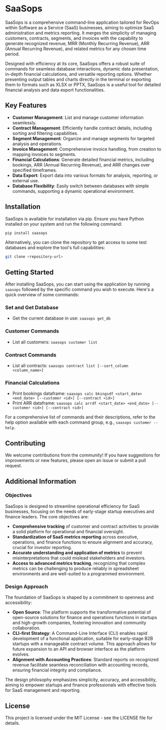 # SaaSops

SaaSops is a comprehensive command-line application tailored for RevOps within Software as a Service (SaaS) businesses, aiming to optimize SaaS administration and metrics reporting. It merges the simplicity of managing customers, contracts, segments, and invoices with the capability to generate recognized revenue, MRR (Monthly Recurring Revenue), ARR (Annual Recurring Revenue), and related metrics for any chosen time period.

Designed with efficiency at its core, SaaSops offers a robust suite of commands for seamless database interactions, dynamic data presentation, in-depth financial calculations, and versatile reporting options. Whether presenting output tables and charts directly in the terminal or exporting them to formats such as XLSX or PPTX, SaaSops is a useful tool for detailed financial analysis and data export functionalities.

## Key Features

- **Customer Management**: List and manage customer information seamlessly.
- **Contract Management**: Efficiently handle contract details, including sorting and filtering capabilities.
- **Segment Management**: Organize and manage segments for targeted analysis and operations.
- **Invoice Management**: Comprehensive invoice handling, from creation to mapping invoices to segments.
- **Financial Calculations**: Generate detailed financial metrics, including bookings, ARR (Annual Recurring Revenue), and ARR changes over specified timeframes.
- **Data Export**: Export data into various formats for analysis, reporting, or external use.
- **Database Flexibility**: Easily switch between databases with simple commands, supporting a dynamic operational environment.

## Installation

SaaSops is available for installation via pip. Ensure you have Python installed on your system and run the following command:

```bash
pip install saasops
```

Alternatively, you can clone the repository to get access to some test databases and explore the tool's full capabilities:

```bash
git clone <repository-url>
```

## Getting Started

After installing SaaSops, you can start using the application by running `saasops` followed by the specific command you wish to execute. Here's a quick overview of some commands:

### Set and Get Database

- Get the current database in use: `saasops get_db`

### Customer Commands

- List all customers: `saasops customer list`

### Contract Commands

- List all contracts: `saasops contract list [--sort_column <column_name>]`

### Financial Calculations

- Print bookings dataframe: `saasops calc bkingsdf <start_date> <end_date> [--customer <id>] [--contract <id>]`
- Print ARR dataframe: `saasops calc arrdf <start_date> <end_date> [--customer <id>] [--contract <id>]`

For a comprehensive list of commands and their descriptions, refer to the help option available with each command group, e.g., `saasops customer --help`.

## Contributing

We welcome contributions from the community! If you have suggestions for improvements or new features, please open an issue or submit a pull request.

## Additional Information

### Objectives
SaaSops is designed to streamline operational efficiency for SaaS businesses, focusing on the needs of early-stage startup executives and finance leaders. The core objectives are:
- **Comprehensive tracking** of customer and contract activities to provide a solid platform for operational and financial oversight.
- **Standardization of SaaS metrics reporting** across executive, operations, and finance functions to ensure alignment and accuracy, crucial for investor reporting.
- **Accurate understanding and application of metrics** to prevent misinterpretations that could mislead stakeholders and investors.
- **Access to advanced metrics tracking**, recognizing that complex metrics can be challenging to produce reliably in spreadsheet environments and are well-suited to a programmed environment.

### Design Approach
The foundation of SaaSops is shaped by a commitment to openness and accessibility:
- **Open Source**: The platform supports the transformative potential of open-source solutions for finance and operations functions in startups and high-growth companies, fostering innovation and community collaboration.
- **CLI-first Strategy**: A Command-Line Interface (CLI) enables rapid development of a functional application, suitable for early-stage B2B startups with a manageable contract volume. This approach allows for future expansion to an API and browser interface as the platform evolves.
- **Alignment with Accounting Practices**: Standard reports on recognized revenue facilitate seamless reconciliation with accounting records, ensuring financial integrity and compliance.

The design philosophy emphasizes simplicity, accuracy, and accessibility, aiming to empower startups and finance professionals with effective tools for SaaS management and reporting.

## License

This project is licensed under the MIT License - see the LICENSE file for details.